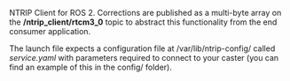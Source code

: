 NTRIP Client for ROS 2. Corrections are published as a multi-byte array on the **/ntrip_client/rtcm3_0** topic to abstract this functionality from the end consumer application.

The launch file expects a configuration file at /var/lib/ntrip-config/ called *service.yaml* with parameters required to connect to your caster (you can find an example of this in the config/ folder).
